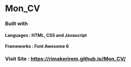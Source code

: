 # Mon_CV

### Built with

  #### Languages : HTML, CSS and Javascript

  #### Frameworks : Font Awesome 6

### Visit Site : https://rimakerirem.github.io/Mon_CV/
